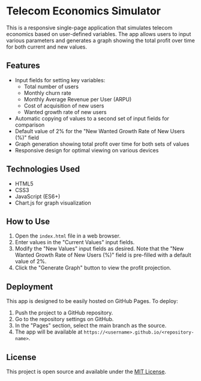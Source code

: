 # Telecom Economics Simulator

This is a responsive single-page application that simulates telecom economics based on user-defined variables. The app allows users to input various parameters and generates a graph showing the total profit over time for both current and new values.

## Features

- Input fields for setting key variables:
  - Total number of users
  - Monthly churn rate
  - Monthly Average Revenue per User (ARPU)
  - Cost of acquisition of new users
  - Wanted growth rate of new users
- Automatic copying of values to a second set of input fields for comparison
- Default value of 2% for the "New Wanted Growth Rate of New Users (%)" field
- Graph generation showing total profit over time for both sets of values
- Responsive design for optimal viewing on various devices

## Technologies Used

- HTML5
- CSS3
- JavaScript (ES6+)
- Chart.js for graph visualization

## How to Use

1. Open the `index.html` file in a web browser.
2. Enter values in the "Current Values" input fields.
3. Modify the "New Values" input fields as desired. Note that the "New Wanted Growth Rate of New Users (%)" field is pre-filled with a default value of 2%.
4. Click the "Generate Graph" button to view the profit projection.

## Deployment

This app is designed to be easily hosted on GitHub Pages. To deploy:

1. Push the project to a GitHub repository.
2. Go to the repository settings on GitHub.
3. In the "Pages" section, select the main branch as the source.
4. The app will be available at `https://<username>.github.io/<repository-name>`.

## License

This project is open source and available under the [MIT License](LICENSE).
